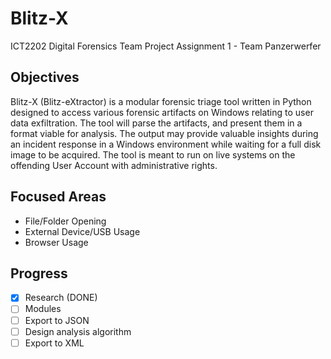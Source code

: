 # Blitz-X
ICT2202 Digital Forensics Team Project Assignment 1 - Team Panzerwerfer

## Objectives
Blitz-X (Blitz-eXtractor) is a modular forensic triage tool written in Python designed to access various forensic artifacts on Windows relating to user data exfiltration. The tool will parse the artifacts, and present them in a format viable for analysis. The output may provide valuable insights during an incident response in a Windows environment while waiting for a full disk image to be acquired. The tool is meant to run on live systems on the offending User Account with administrative rights.

## Focused Areas
* File/Folder Opening
* External Device/USB Usage
* Browser Usage

## Progress 
* ☒ Research (DONE) 
* ☐ Modules 
* ☐ Export to JSON
* ☐ Design analysis algorithm
* ☐ Export to XML
